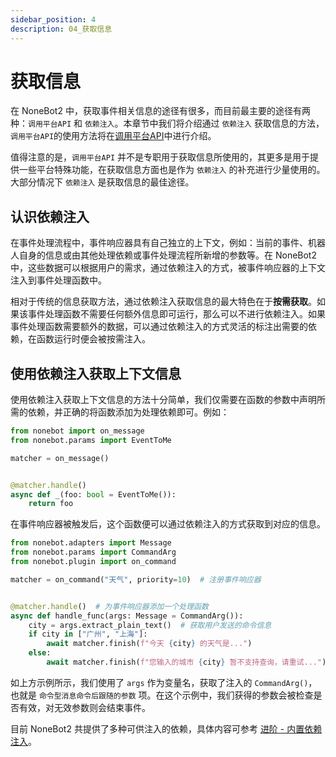 ```yaml
---
sidebar_position: 4
description: 04_获取信息
---
```


# 获取信息

在 NoneBot2 中，获取事件相关信息的途径有很多，而目前最主要的途径有两种：`调用平台API` 和 `依赖注入`。本章节中我们将介绍通过  `依赖注入` 获取信息的方法，`调用平台API`的使用方法将在[调用平台API](../plugin-advance/call-api)中进行介绍。

值得注意的是，`调用平台API` 并不是专职用于获取信息所使用的，其更多是用于提供一些平台特殊功能，在获取信息方面也是作为 `依赖注入` 的补充进行少量使用的。大部分情况下 `依赖注入` 是获取信息的最佳途径。

## 认识依赖注入

在事件处理流程中，事件响应器具有自己独立的上下文，例如：当前的事件、机器人自身的信息或由其他处理依赖或事件处理流程所新增的参数等。在 NoneBot2 中，这些数据可以根据用户的需求，通过依赖注入的方式，被事件响应器的上下文注入到事件处理函数中。

相对于传统的信息获取方法，通过依赖注入获取信息的最大特色在于**按需获取**。如果该事件处理函数不需要任何额外信息即可运行，那么可以不进行依赖注入。如果事件处理函数需要额外的数据，可以通过依赖注入的方式灵活的标注出需要的依赖，在函数运行时便会被按需注入。

## 使用依赖注入获取上下文信息

使用依赖注入获取上下文信息的方法十分简单，我们仅需要在函数的参数中声明所需的依赖，并正确的将函数添加为处理依赖即可。例如：

```python
from nonebot import on_message
from nonebot.params import EventToMe

matcher = on_message()


@matcher.handle()
async def _(foo: bool = EventToMe()):
    return foo
```

在事件响应器被触发后，这个函数便可以通过依赖注入的方式获取到对应的信息。

```python title=weather.py
from nonebot.adapters import Message
from nonebot.params import CommandArg
from nonebot.plugin import on_command

matcher = on_command("天气", priority=10)  # 注册事件响应器


@matcher.handle()  # 为事件响应器添加一个处理函数
async def handle_func(args: Message = CommandArg()):
    city = args.extract_plain_text()  # 获取用户发送的命令信息
    if city in ["广州", "上海"]:
        await matcher.finish(f"今天 {city} 的天气是...")
    else:
        await matcher.finish(f"您输入的城市 {city} 暂不支持查询，请重试...")
```

如上方示例所示，我们使用了 `args` 作为变量名，获取了注入的 `CommandArg()`，也就是 `命令型消息命令后跟随的参数` 项。在这个示例中，我们获得的参数会被检查是否有效，对无效参数则会结束事件。

<!-- TODO: 这里放个组件，演示带参数和不带参数两种情况 -->

目前 NoneBot2 共提供了多种可供注入的依赖，具体内容可参考 [进阶 - 内置依赖注入](../../advanced/functions/builtin-dependency-injection)。
